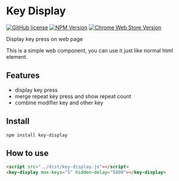 # Key Display

[![GitHub license](https://img.shields.io/github/license/eyebrowkang/key-display)](https://github.com/eyebrowkang/key-display/blob/main/LICENSE)
[![NPM Version](https://img.shields.io/npm/v/key-display)](https://www.npmjs.com/package/key-display)
[![Chrome Web Store Version](https://img.shields.io/chrome-web-store/v/agladdbkaldhackfjfbollifdnbalmom)](https://chromewebstore.google.com/detail/key-display/agladdbkaldhackfjfbollifdnbalmom)

Display key press on web page

This is a simple web component, you can use it just like normal html element.

## Features

- display key press
- merge repeat key press and show repeat count
- combine modifier key and other key

## Install

```
npm install key-display
```

## How to use

```html
<script src="../dist/key-display.js"></script>
<key-display max-keys="5" hidden-delay="5000"></key-display>
```
